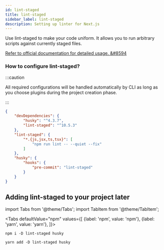 ```yaml
---
id: lint-staged
title: lint-staged
sidebar_label: lint-staged
description: Setting up linter for Next.js
---
```


Use lint-staged to make your code uniform. It allows you to run arbitrary scripts against currently staged files.
 
[Refer to official documentation for detailed usage. &#8594](https://github.com/okonet/lint-staged)

### How to configure lint-staged?

:::caution

All required configurations will be handled automatically by CLI as long as you choose plugins during the project creation phase.

:::


```json title="package.json"
{
    "devDependencies": {
        "husky": "^4.3.7",
        "lint-staged": "^10.5.3"
    },
    "lint-staged": {
        "*.{js,jsx,ts,tsx}": [
            "npm run lint -- --quiet --fix"
        ]
    },
    "husky": {
        "hooks": {
            "pre-commit": "lint-staged"
        }
    }
}
```



## Adding lint-staged to your project later

import Tabs from '@theme/Tabs';
import TabItem from '@theme/TabItem';

<Tabs
  defaultValue="npm"
  values={[
    {label: 'npm', value: 'npm'},
    {label: 'yarn', value: 'yarn'},
  ]}>
  <TabItem value="npm">

```
npm i -D lint-staged husky
```
  </TabItem>
  <TabItem value="yarn">

```
yarn add -D lint-staged husky
```
  </TabItem>
</Tabs>